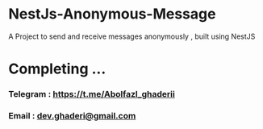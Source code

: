 # NestJs-Anonymous-Message
A Project to send and receive messages anonymously , built using NestJS 

# Completing ...
 ### Telegram :  https://t.me/Abolfazl_ghaderii
### Email :  dev.ghaderi@gmail.com 
